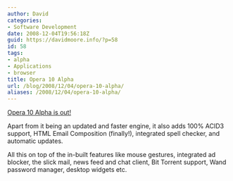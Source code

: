 ```yaml
---
author: David
categories:
- Software Development
date: 2008-12-04T19:56:18Z
guid: https://davidmoore.info/?p=58
id: 58
tags:
- alpha
- Applications
- browser
title: Opera 10 Alpha
url: /blog/2008/12/04/opera-10-alpha/
aliases: /2008/12/04/opera-10-alpha/
---
```


<a title="Opera 10 Alpha" href="http://www.opera.com/browser/next/" target="_blank">Opera 10 Alpha is out!</a>

Apart from it being an updated and faster engine, it also adds 100% ACID3 support, HTML Email Composition (finally!), integrated spell checker, and automatic updates.

All this on top of the in-built features like mouse gestures, integrated ad blocker, the slick mail, news feed and chat client, Bit Torrent support, Wand password manager, desktop widgets etc.